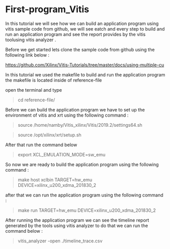 # First-program_Vitis

In this tutorial we will see how we can build an application program using vitis sample code from github, we will see eatch and every step to build and run an application program and see the report provides by the vitis toolusing vitis analyzer .

Before we get started lets clone the sample code from github  using the following link below :

https://github.com/Xilinx/Vitis-Tutorials/tree/master/docs/using-multiple-cu

In this tutorial we used the makefile to build and run the application program the makefile is located inside of reference-file

open the terminal and type 

>cd reference-file/

Before we can build the application program we have to set up the environment of vitis and xrt using the following command :

> source /home/namby/Vitis_xilinx/Vitis/2019.2/settings64.sh 

>  source /opt/xilinx/xrt/setup.sh


After that run the command below 

> export XCL_EMULATION_MODE=sw_emu

So now we are ready to build the application program  using the following command :

> make host xclbin TARGET=hw_emu DEVICE=xilinx_u200_xdma_201830_2

after that we can run the application program using the following command :

> make run TARGET=hw_emu DEVICE=xilinx_u200_xdma_201830_2

After running the application program we can see the timeline report generated by the tools using vitis analyzer to do that we can run the command below :

 > vitis_analyzer -open ./timeline_trace.csv






